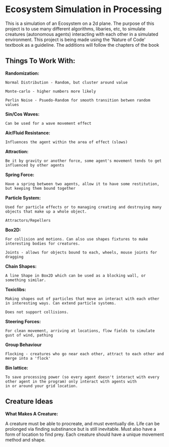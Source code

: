 # Ecosystem Simulation in Processing

This is a simulation of an Ecosystem on a 2d plane. The purpose of this project is to use many different algorithms, libaries,
etc, to simulate creatures (autonomous agents) interacting with each other in a simulated environment. This project is being made using the 'Nature of Code' textbook as a guideline. The additions will follow the chapters of the book

## Things To Work With:
  **Randomization:**
  
    Normal Distribution - Random, but cluster around value
    
    Monte-carlo - higher numbers more likely
    
    Perlin Noise - Psuedo-Random for smooth transition betwen random values
  
  
  **Sin/Cos Waves:**
  
    Can be used for a wave movement effect
  
  
  **Air/Fluid Resistance:**
  
    Influences the agent within the area of effect (slows)
    
    
  **Attraction:**
  
    Be it by gravity or another force, some agent's movement tends to get influenced by other agents
    
    
  **Spring Force:**
  
    Have a spring between two agents, allow it to have some restitution, but keeping them bound together
    
    
  **Particle System:**
  
    Used for particle effects or to managing creating and destroying many objects that make up a whole object.
    
    Attractors/Repellers
    
    
  **Box2D:**
  
    For collision and motions. Can also use shapes fixtures to make interesting bodies for creatures.
    
    Joints - allows for objects bound to each, wheels, mouse joints for dragging
    
    
  **Chain Shapes:**
  
    A line Shape in Box2D which can be used as a blocking wall, or something similar.
    
    
  **Toxiclibs:**
  
    Making shapes out of particles that move an interact with each other in interesting ways. Can extend particle systems. 
    
    Does not support collisions.
    
    
 **Steering Forces:**
  
    For clean movement, arriving at locations, flow fields to simulate gust of wind, pathing


 **Group Behaviour**
  
    Flocking - creatures who go near each other, attract to each other and merge into a 'flock'
    
    
 **Bin lattice:**
  
    To save processing power (so every agent doesn't interact with every other agent in the program) only interact with agents with 
    in or around your grid location.


## Creature Ideas

 **What Makes A Creature:**
 
  A creature must be able to procreate, and must eventually die. Life can be prolonged via finding substinance but is still inevitable. Must also have a form of location to find prey. Each creature should have a unique movement method and shape.
